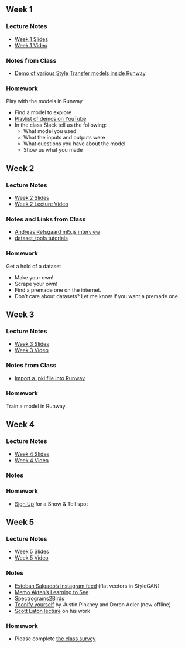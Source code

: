 ## Week 1

### Lecture Notes
- [Week 1 Slides](https://docs.google.com/presentation/d/1nRR_5SVK2ddNcw2kSAEyMUaf6jb_YigME9iMvrVhlbU/edit?usp=sharing)
- [Week 1 Video](https://youtu.be/oXPSmBD1s_c)

### Notes from Class
- [Demo of various Style Transfer models inside Runway](https://www.youtube.com/watch?v=hVnYoOe84cE)

### Homework
Play with the models in Runway
- Find a model to explore
- [Playlist of demos on YouTube](https://www.youtube.com/playlist?list=PLWuCzxqIpJs9O0nxlcauZHS8ORM2AsBkw)
- In the class Slack tell us the following:
	- What model you used
	- What the inputs and outputs were
	- What questions you have about the model
	- Show us what you made
	
## Week 2

### Lecture Notes
- [Week 2 Slides](https://docs.google.com/presentation/d/17DHF72LWPM1W06nqAPMnNfvm8xQIrxhq8RXldeH-xX0/edit?usp=sharing)
- [Week 2 Lecture Video](https://youtu.be/UYfDlDFde_w)

### Notes and Links from Class
- [Andreas Refsgaard ml5.js interview](https://medium.com/processing-foundation/from-simple-to-advanced-ml5-js-70d6730b360b)
- [dataset_tools tutorials](https://www.youtube.com/playlist?list=PLWuCzxqIpJs9v81cWpRC7nm94eTMtohHq)

### Homework
Get a hold of a dataset
- Make your own!
- Scrape your own! 
- Find a premade one on the internet. 
- Don’t care about datasets? Let me know if you want a premade one.

## Week 3

### Lecture Notes
- [Week 3 Slides](https://docs.google.com/presentation/d/1ie_x-uHm-kb9jQEOzU--15LrSP_liW4dtGE_2YRqtPE/edit?usp=sharing)
- [Week 3 Video](https://youtu.be/5TVVJ59zXV8)

### Notes from Class
- [Import a .pkl file into Runway](https://youtu.be/pqVkLaBnTKI)

### Homework
Train a model in Runway

## Week 4

### Lecture Notes
- [Week 4 Slides](https://docs.google.com/presentation/d/1W0ATJcSVF8zJ0wMOOEgAtfrCKA1RPHvn7ISTUwoksIQ/edit?usp=sharing)
- [Week 4 Video](https://youtu.be/UccdZ__zdgs)

### Notes

### Homework
- [Sign Up](https://docs.google.com/spreadsheets/d/1FO5-nF47Im2e74vZOVLTzOnt3m9G8AyeeqtJuE0pGgc/edit?usp=sharing) for a Show & Tell spot

## Week 5

### Lecture Notes
- [Week 5 Slides](https://docs.google.com/presentation/d/1ULzubJOvMn5K0VFj-pGvb9KqjvoVdBWJg2wfE8kA-7w/edit?usp=sharing)
- [Week 5 Video](https://youtu.be/fAFNfQXH7IA)

### Notes
- [Esteban Salgado’s Instagram feed](https://www.instagram.com/salyaku_ai/) (flat vectors in StyleGAN)
- [Memo Akten’s Learning to See](http://www.memo.tv/works/learning-to-see/)
- [Spectrograms2Birds](https://staceywillcox.github.io/spect2birds/)
- [Toonify yourself](https://toonify.justinpinkney.com/) by Justin Pinkney and Doron Adler (now offline)
- [Scott Eaton lecture](https://www.youtube.com/watch?v=TN7Ydx9ygPo) on his work

### Homework
- Please complete [the class survey](https://docs.google.com/forms/d/e/1FAIpQLSdefBO7RM_FdDtTno2cmX0c-g1HbL1oWQZrphwTqJtw2r9dHw/viewform?usp=sf_link)

